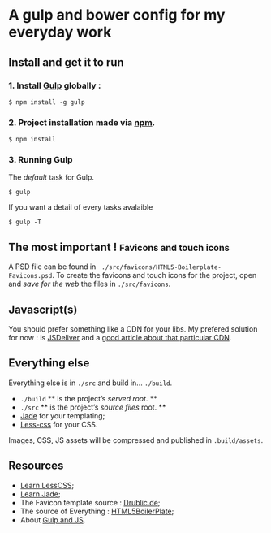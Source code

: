 # A gulp and bower config for my everyday work



## Install and get it to run

### 1. Install [Gulp](http://gulpjs.com/) globally :

```
$ npm install -g gulp
```

### 2. Project installation made via [npm](https://www.npmjs.org/).

```
$ npm install
```

### 3. Running Gulp

The *default* task for Gulp.

```
$ gulp
```

If you want a detail of every tasks avalaible

```
$ gulp -T
```





## The most important ! <small>Favicons and touch icons</small>

A PSD file can be found in `` ./src/favicons/HTML5-Boilerplate-Favicons.psd``.
To create the favicons and touch icons for the project, open and *save for the web* the files in `./src/favicons`.




## Javascript(s)

You should prefer something like a CDN for your libs.
My prefered solution for now : is [JSDeliver](http://www.jsdelivr.com/) and a [good article about that particular CDN](https://hacks.mozilla.org/2014/03/jsdelivr-the-advanced-open-source-public-cdn/).




## Everything else

Everything else is in `./src` and build in… `./build`.

* `./build` ** is the project’s *served root*. **
* `./src` ** is the project’s *source files* root. **
* [Jade](http://www.jade-lang.com) for your templating;
* [Less-css](http://www.lesscss.org) for your CSS.

Images, CSS, JS assets will be compressed and published in `.build/assets`.


## Resources
* [Learn LessCSS](http://lesscss.org/#getting-started);
* [Learn Jade](https://github.com/polypodes/Learn/blob/master/FrontEnd.md#jade-is-not-defined);
* The Favicon template source : [Drublic.de](http://drublic.de/blog/html5-boilerplate-favicons-psd-template/);
* The source of Everything : [HTML5BoilerPlate](https://github.com/h5bp/html5-boilerplate);
* About [Gulp and JS](https://blog.nodejitsu.com/npmawesome-9-gulp-plugins/).
